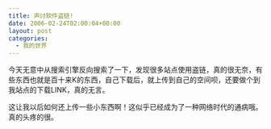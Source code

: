 ```yaml
---
title: 声讨软件盗链!
date: 2006-02-24T02:00:04+00:00
layout: post
categories:
  - 我的世界
---
```


今天无意中从搜索引擎反向搜索了一下，发现很多站点使用盗链，真的很无奈，有些东西也就是百十来K的东西，自己下载后，就上传到自己的空间呗，还要做个到我站点的下载LINK，真的无言。

这让我以后如何还上传一些小东西啊！这似乎已经成为了一种网络时代的通病哦。真的头疼的很。